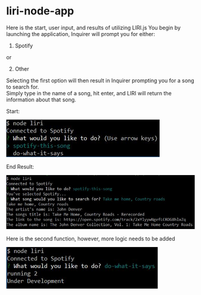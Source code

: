 # liri-node-app

Here is the start, user input, and results of utilizing LIRI.js
You begin by launching the application, Inquirer will prompt you for either:
1) Spotify 

or

2) Other

Selecting the first option will then result in Inquirer prompting you for a song to search for.  
Simply type in the name of a song, hit enter, and LIRI will return the information about that song.

Start:

![Image of LIRI](https://github.com/dancrump1/liri-node-app/blob/master/assets/liri-start.JPG)

End Result:

![Image of LIRI](https://github.com/dancrump1/liri-node-app/blob/master/assets/liri-spotify.JPG)

Here is the second function, however, more logic needs to be added

![Image of LIRI](https://github.com/dancrump1/liri-node-app/blob/master/assets/liri.JPG)







